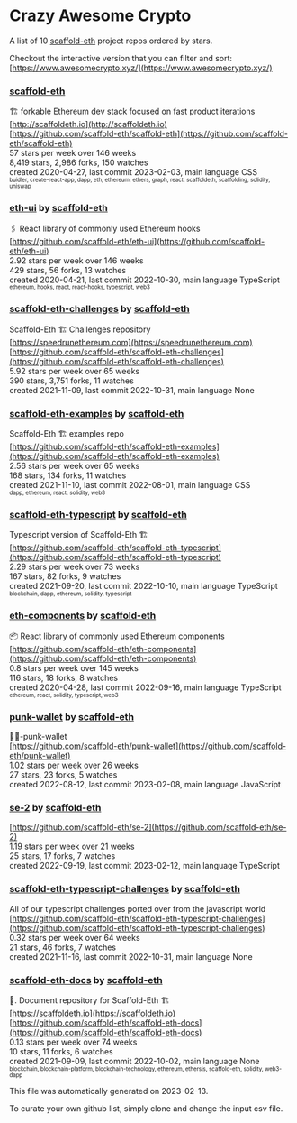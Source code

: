 # Crazy Awesome Crypto
A list of 10 [scaffold-eth](https://github.com/scaffold-eth) project repos ordered by stars.  

Checkout the interactive version that you can filter and sort: 
[https://www.awesomecrypto.xyz/](https://www.awesomecrypto.xyz/)  


### [scaffold-eth](https://github.com/scaffold-eth/scaffold-eth)  
🏗 forkable Ethereum dev stack focused on fast product iterations   
[http://scaffoldeth.io](http://scaffoldeth.io)  
[https://github.com/scaffold-eth/scaffold-eth](https://github.com/scaffold-eth/scaffold-eth)  
57 stars per week over 146 weeks  
8,419 stars, 2,986 forks, 150 watches  
created 2020-04-27, last commit 2023-02-03, main language CSS  
<sub><sup>buidler, create-react-app, dapp, eth, ethereum, ethers, graph, react, scaffoldeth, scaffolding, solidity, uniswap</sup></sub>


### [eth-ui](https://github.com/scaffold-eth/eth-ui) by [scaffold-eth](https://github.com/scaffold-eth)  
🖇 React library of commonly used Ethereum hooks  
[https://github.com/scaffold-eth/eth-ui](https://github.com/scaffold-eth/eth-ui)  
2.92 stars per week over 146 weeks  
429 stars, 56 forks, 13 watches  
created 2020-04-21, last commit 2022-10-30, main language TypeScript  
<sub><sup>ethereum, hooks, react, react-hooks, typescript, web3</sup></sub>


### [scaffold-eth-challenges](https://github.com/scaffold-eth/scaffold-eth-challenges) by [scaffold-eth](https://github.com/scaffold-eth)  
Scaffold-Eth 🏗 Challenges repository  
[https://speedrunethereum.com](https://speedrunethereum.com)  
[https://github.com/scaffold-eth/scaffold-eth-challenges](https://github.com/scaffold-eth/scaffold-eth-challenges)  
5.92 stars per week over 65 weeks  
390 stars, 3,751 forks, 11 watches  
created 2021-11-09, last commit 2022-10-31, main language None  


### [scaffold-eth-examples](https://github.com/scaffold-eth/scaffold-eth-examples) by [scaffold-eth](https://github.com/scaffold-eth)  
Scaffold-Eth 🏗  examples repo  
[https://github.com/scaffold-eth/scaffold-eth-examples](https://github.com/scaffold-eth/scaffold-eth-examples)  
2.56 stars per week over 65 weeks  
168 stars, 134 forks, 11 watches  
created 2021-11-10, last commit 2022-08-01, main language CSS  
<sub><sup>dapp, ethereum, react, solidity, web3</sup></sub>


### [scaffold-eth-typescript](https://github.com/scaffold-eth/scaffold-eth-typescript) by [scaffold-eth](https://github.com/scaffold-eth)  
Typescript version of Scaffold-Eth 🏗  
[https://github.com/scaffold-eth/scaffold-eth-typescript](https://github.com/scaffold-eth/scaffold-eth-typescript)  
2.29 stars per week over 73 weeks  
167 stars, 82 forks, 9 watches  
created 2021-09-20, last commit 2022-10-10, main language TypeScript  
<sub><sup>blockchain, dapp, ethereum, solidity, typescript</sup></sub>


### [eth-components](https://github.com/scaffold-eth/eth-components) by [scaffold-eth](https://github.com/scaffold-eth)  
📦   React library of commonly used Ethereum components  
[https://github.com/scaffold-eth/eth-components](https://github.com/scaffold-eth/eth-components)  
0.8 stars per week over 145 weeks  
116 stars, 18 forks, 8 watches  
created 2020-04-28, last commit 2022-09-16, main language TypeScript  
<sub><sup>ethereum, react, solidity, typescript, web3</sup></sub>


### [punk-wallet](https://github.com/scaffold-eth/punk-wallet) by [scaffold-eth](https://github.com/scaffold-eth)  
🧑‍🎤-punk-wallet  
[https://github.com/scaffold-eth/punk-wallet](https://github.com/scaffold-eth/punk-wallet)  
1.02 stars per week over 26 weeks  
27 stars, 23 forks, 5 watches  
created 2022-08-12, last commit 2023-02-08, main language JavaScript  


### [se-2](https://github.com/scaffold-eth/se-2) by [scaffold-eth](https://github.com/scaffold-eth)  
  
[https://github.com/scaffold-eth/se-2](https://github.com/scaffold-eth/se-2)  
1.19 stars per week over 21 weeks  
25 stars, 17 forks, 7 watches  
created 2022-09-19, last commit 2023-02-12, main language TypeScript  


### [scaffold-eth-typescript-challenges](https://github.com/scaffold-eth/scaffold-eth-typescript-challenges) by [scaffold-eth](https://github.com/scaffold-eth)  
All of our typescript challenges ported over from the javascript world  
[https://github.com/scaffold-eth/scaffold-eth-typescript-challenges](https://github.com/scaffold-eth/scaffold-eth-typescript-challenges)  
0.32 stars per week over 64 weeks  
21 stars, 46 forks, 7 watches  
created 2021-11-16, last commit 2022-10-31, main language None  


### [scaffold-eth-docs](https://github.com/scaffold-eth/scaffold-eth-docs) by [scaffold-eth](https://github.com/scaffold-eth)  
📑. Document repository for Scaffold-Eth 🏗  
[https://scaffoldeth.io](https://scaffoldeth.io)  
[https://github.com/scaffold-eth/scaffold-eth-docs](https://github.com/scaffold-eth/scaffold-eth-docs)  
0.13 stars per week over 74 weeks  
10 stars, 11 forks, 6 watches  
created 2021-09-09, last commit 2022-10-02, main language None  
<sub><sup>blockchain, blockchain-platform, blockchain-technology, ethereum, ethersjs, scaffold-eth, solidity, web3-dapp</sup></sub>


This file was automatically generated on 2023-02-13.  

To curate your own github list, simply clone and change the input csv file.  